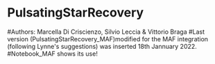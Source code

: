 # PulsatingStarRecovery
#Authors: Marcella Di Criscienzo, Silvio Leccia & Vittorio Braga
#Last version (PulsatingStarRecovery_MAF)modified for the MAF integration (following Lynne's suggestions) was inserted 18th Jannuary 2022.
#Notebook_MAF shows its use!
